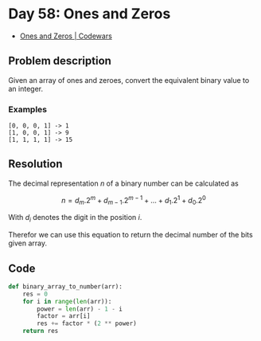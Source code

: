 # Day 58: Ones and Zeros

- [Ones and Zeros | Codewars](https://www.codewars.com/kata/578553c3a1b8d5c40300037c)

## Problem description

Given an array of ones and zeroes, convert the equivalent binary value to an integer.

### Examples

```text
[0, 0, 0, 1] -> 1
[1, 0, 0, 1] -> 9
[1, 1, 1, 1] -> 15
```

## Resolution

The decimal representation $n$ of a binary number can be calculated as

$$n = d_m . 2^{m} + d_{m-1} . 2^{m-1} + ... + d_1 . 2^{1} + d_0 . 2^{0}$$

With $d_i$ denotes the digit in the position $i$.

Therefor we can use this equation to return the decimal number of the bits given array.

## Code

```python
def binary_array_to_number(arr):
    res = 0
    for i in range(len(arr)):
        power = len(arr) - 1 - i
        factor = arr[i]
        res += factor * (2 ** power)
    return res
```
